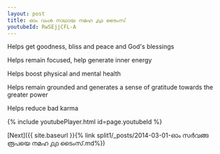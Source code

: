 ```yaml
---
layout: post
title: ഓം വംശ നാഥായ നമഹ ൧൧ ടൈംസ്
youtubeId: RwSEjjCFL-A
---
```

 
 
Helps get goodness, bliss and peace and God's blessings
 
Helps remain focused, help generate inner energy 
 
Helps boost physical and mental health 
 
Helps remain grounded and generates a sense of gratitude towards the greater power 
 
Helps reduce bad karma
 
 
 
 


{% include youtubePlayer.html id=page.youtubeId %}
 
[Next]({{ site.baseurl }}{% link  split1/_posts/2014-03-01-ഓം സർവങ്ങ രൂപയെ നമഹ ൧൧ ടൈംസ്.md%})
 
